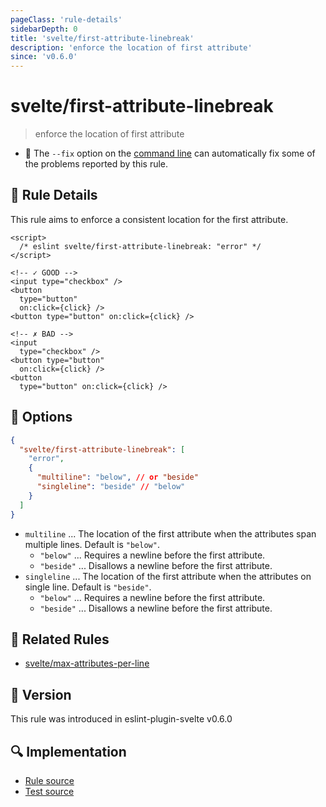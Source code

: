 ```yaml
---
pageClass: 'rule-details'
sidebarDepth: 0
title: 'svelte/first-attribute-linebreak'
description: 'enforce the location of first attribute'
since: 'v0.6.0'
---
```


# svelte/first-attribute-linebreak

> enforce the location of first attribute

- 🔧 The `--fix` option on the [command line](https://eslint.org/docs/user-guide/command-line-interface#fixing-problems) can automatically fix some of the problems reported by this rule.

## 📖 Rule Details

This rule aims to enforce a consistent location for the first attribute.

<ESLintCodeBlock fix>

<!-- prettier-ignore-start -->

<!--eslint-skip-->

```svelte
<script>
  /* eslint svelte/first-attribute-linebreak: "error" */
</script>

<!-- ✓ GOOD -->
<input type="checkbox" />
<button
  type="button"
  on:click={click} />
<button type="button" on:click={click} />

<!-- ✗ BAD -->
<input
  type="checkbox" />
<button type="button"
  on:click={click} />
<button
  type="button" on:click={click} />
```

<!-- prettier-ignore-end -->

</ESLintCodeBlock>

## 🔧 Options

```json
{
  "svelte/first-attribute-linebreak": [
    "error",
    {
      "multiline": "below", // or "beside"
      "singleline": "beside" // "below"
    }
  ]
}
```

- `multiline` ... The location of the first attribute when the attributes span multiple lines. Default is `"below"`.
  - `"below"` ... Requires a newline before the first attribute.
  - `"beside"` ... Disallows a newline before the first attribute.
- `singleline` ... The location of the first attribute when the attributes on single line. Default is `"beside"`.
  - `"below"` ... Requires a newline before the first attribute.
  - `"beside"` ... Disallows a newline before the first attribute.

## :couple: Related Rules

- [svelte/max-attributes-per-line]

[svelte/max-attributes-per-line]: ./max-attributes-per-line.md

## 🚀 Version

This rule was introduced in eslint-plugin-svelte v0.6.0

## 🔍 Implementation

- [Rule source](https://github.com/sveltejs/eslint-plugin-svelte/blob/main/packages/eslint-plugin-svelte/src/rules/first-attribute-linebreak.ts)
- [Test source](https://github.com/sveltejs/eslint-plugin-svelte/blob/main/packages/eslint-plugin-svelte/tests/src/rules/first-attribute-linebreak.ts)
